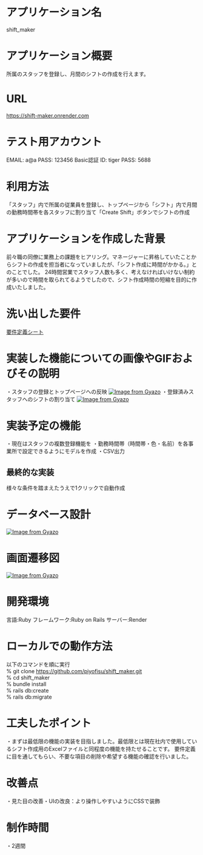 # アプリケーション名
shift_maker
# アプリケーション概要
所属のスタッフを登録し、月間のシフトの作成を行えます。
# URL
https://shift-maker.onrender.com
# テスト用アカウント
EMAIL: a@a
PASS: 123456
Basic認証
ID: tiger
PASS: 5688
# 利用方法
「スタッフ」内で所属の従業員を登録し、トップページから「シフト」内で月間の勤務時間帯を各スタッフに割り当て「Create Shift」ボタンでシフトの作成
# アプリケーションを作成した背景
前々職の同僚に業務上の課題をヒアリング。マネージャーに昇格していたことからシフトの作成を担当者になっていましたが、「シフト作成に時間がかかる。」とのことでした。
24時間営業でスタッフ人数も多く、考えなければいけない制約が多いので時間を取られてるようでしたので、シフト作成時間の短縮を目的に作成いたしました。
# 洗い出した要件
[要件定義シート](https://docs.google.com/spreadsheets/d/165YKaxsnzBE4d8mGFGmqllZdt0CGPw0eQhtEMuGVWF0/edit?gid=1094606676#gid=1094606676)
# 実装した機能についての画像やGIFおよびその説明
・スタッフの登録とトップページへの反映
[![Image from Gyazo](https://i.gyazo.com/de36c131b70fd66b49ccd9ef8d95b01b.gif)](https://gyazo.com/de36c131b70fd66b49ccd9ef8d95b01b)
・登録済みスタッフへのシフトの割り当て
[![Image from Gyazo](https://i.gyazo.com/e4dca53e416f3447946d46732ce0ead9.gif)](https://gyazo.com/e4dca53e416f3447946d46732ce0ead9)
# 実装予定の機能
・現在はスタッフの複数登録機能を
・勤務時間帯（時間帯・色・名前）を各事業所で設定できるようにモデルを作成
・CSV出力
## 最終的な実装
様々な条件を踏まえたうえで1クリックで自動作成
# データベース設計
[![Image from Gyazo](https://i.gyazo.com/3ffbf361c60a6485515e099063b27fd2.png)](https://gyazo.com/3ffbf361c60a6485515e099063b27fd2)
# 画面遷移図
[![Image from Gyazo](https://i.gyazo.com/a93b15e0203fe5086d2dcabea65e5f06.png)](https://gyazo.com/a93b15e0203fe5086d2dcabea65e5f06)
# 開発環境
言語:Ruby
フレームワーク:Ruby on Rails
サーバー:Render
# ローカルでの動作方法
以下のコマンドを順に実行  
% git clone https://github.com/piyofisu/shift_maker.git  
% cd shift_maker  
% bundle install  
% rails db:create  
% rails db:migrate
# 工夫したポイント
・まずは最低限の機能の実装を目指しました。最低限とは現在社内で使用しているシフト作成用のExcelファイルと同程度の機能を持たせることです。
要件定義に目を通してもらい、不要な項目の削除や希望する機能の確認を行いました。
# 改善点
・見た目の改善・UIの改良：より操作しやすいようにCSSで装飾
# 制作時間
・2週間